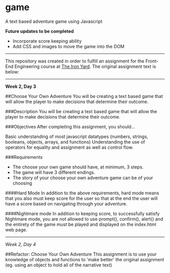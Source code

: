# game
A text based adventure game using Javascript

**Future updates to be completed**
* Incorporate score keeping ability
* Add CSS and images to move the game into the DOM

----------------------------------

This repository was created in order to fulfill an assignment for the Front-End Engineering course at [The Iron Yard](https://www.theironyard.com/locations/charleston.html "The Iron Yard"). The original assignment text is below:

----------------------------------

**Week 2, Day 3**

##Choose Your Own Adventure
You will be creating a text based game that will allow the player to make decisions that determine their outcome.

###Description
You will be creating a text based game that will allow the player to make decisions that determine their outcome.

###Objectives
After completing this assignment, you should…

Basic understanding of most javascript datatypes (numbers, strings, booleans, objects, arrays, and functions)
Understanding the use of operators for equality and assignment as well as control flow.

###Requirements
* The choose your own game should have, at minimum, 3 steps.
* The game will have 3 different endings.
* The story of your choose your own adventure game can be of your choosing

####Hard Mode
In addition to the above requirements, hard mode means that you also must keep score for the user so that at the end the user will have a score based on navigating through your adventure.

####Nightmare mode
In addition to keeping score, to successfully satisfy Nightmare mode, you are not allowed to use prompt(), confirm(), alert() and the entirety of the game must be played and displayed on the index.html web page.

----------------------------------

*Week 2, Day 4*

##Refactor: Choose Your Own Adventure
This assignment is to use your knowledge of objects and functions to 'make better' the original assignment (eg. using an object to hold all of the narrative text)
